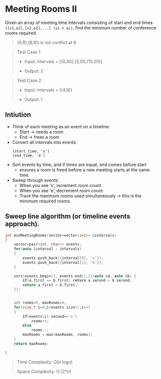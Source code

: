 # Meeting Rooms II

Given an array of meeting time intervals consisting of start and end times `[[s1,e1],[s2,e2],...] (si < ei)`, find the minimum number of conference rooms required.

> (0,8),(8,10) is not conflict at 8

> Test Case 1
> - Input: intervals = [(0,40),(5,10),(15,20)]
> 
> - Output: 2

> Test Case 2
> - Input: intervals = [(4,9)]
> 
> - Output: 1



## Intiution
- Think of each meeting as an event on a timeline:
  - Start → needs a room
  - End → frees a room
- Convert all intervals into events:
    ```
    (start_time, 's')
    (end_time, 'e')
    ```
- Sort events by time, and if times are equal, end comes before start
  - ensures a room is freed before a new meeting starts at the same time.
- Sweep through events:
  - When you see 's', increment room count.
  - When you see 'e', decrement room count.
  - Track the maximum rooms used simultaneously → this is the minimum required rooms.

## Sweep line algorithm (or timeline events approach).

```cpp
int minMeetingRooms(vector<vector<int>> &intervals)
{
    vector<pair<int, char>> events;
    for(auto &interval : intervals)
    {
        events.push_back({interval[0], 's'});
        events.push_back({interval[1], 'e'});
    }

    sort(events.begin(), events.end(),[](auto &a, auto &b) {
        if(a.first == b.first) return a.second < b.second;
        return a.first < b.first;
    });


    int rooms=0, maxRooms=0;
    for(size_t i=0;i<events.size();i++)
    {
        if(events[i].second=='s')
            rooms++;
        else
            rooms--;
        maxRooms = max(maxRooms, rooms);
    }
    return maxRooms;

}
```
> Time Complexity: O(n logn)
>
> Space Complexity: O (2*n)